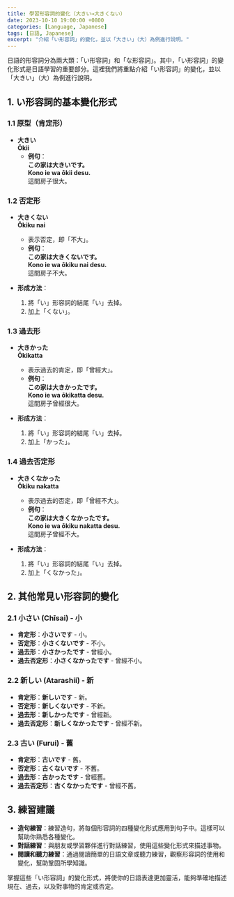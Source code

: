 ```yaml
---
title: 學習形容詞的變化（大きい→大きくない）
date: 2023-10-10 19:00:00 +0800
categories: [Language, Japanese]
tags: [日語, Japanese] 
excerpt: "介紹「い形容詞」的變化，並以「大きい」（大）為例進行說明。"
---
```


日語的形容詞分為兩大類：「い形容詞」和「な形容詞」。其中，「い形容詞」的變化形式是日語學習的重要部分。這裡我們將重點介紹「い形容詞」的變化，並以「大きい」（大）為例進行說明。

## **1. い形容詞的基本變化形式**

### **1.1 原型（肯定形）**
- **大きい**  
  **Ōkii**  
  - **例句**：  
    **この家は大きいです。**  
    **Kono ie wa ōkii desu.**  
    這間房子很大。

### **1.2 否定形**
- **大きくない**  
  **Ōkiku nai**  
  - 表示否定，即「不大」。  
  - **例句**：  
    **この家は大きくないです。**  
    **Kono ie wa ōkiku nai desu.**  
    這間房子不大。

- **形成方法**：  
  1. 將「い」形容詞的結尾「い」去掉。
  2. 加上「くない」。

### **1.3 過去形**
- **大きかった**  
  **Ōkikatta**  
  - 表示過去的肯定，即「曾經大」。  
  - **例句**：  
    **この家は大きかったです。**  
    **Kono ie wa ōkikatta desu.**  
    這間房子曾經很大。

- **形成方法**：  
  1. 將「い」形容詞的結尾「い」去掉。
  2. 加上「かった」。

### **1.4 過去否定形**
- **大きくなかった**  
  **Ōkiku nakatta**  
  - 表示過去的否定，即「曾經不大」。  
  - **例句**：  
    **この家は大きくなかったです。**  
    **Kono ie wa ōkiku nakatta desu.**  
    這間房子曾經不大。

- **形成方法**：  
  1. 將「い」形容詞的結尾「い」去掉。
  2. 加上「くなかった」。

## **2. 其他常見い形容詞的變化**

### **2.1 小さい (Chīsai) - 小**
- **肯定形**：**小さいです** - 小。
- **否定形**：**小さくないです** - 不小。
- **過去形**：**小さかったです** - 曾經小。
- **過去否定形**：**小さくなかったです** - 曾經不小。

### **2.2 新しい (Atarashii) - 新**
- **肯定形**：**新しいです** - 新。
- **否定形**：**新しくないです** - 不新。
- **過去形**：**新しかったです** - 曾經新。
- **過去否定形**：**新しくなかったです** - 曾經不新。

### **2.3 古い (Furui) - 舊**
- **肯定形**：**古いです** - 舊。
- **否定形**：**古くないです** - 不舊。
- **過去形**：**古かったです** - 曾經舊。
- **過去否定形**：**古くなかったです** - 曾經不舊。

## **3. 練習建議**
- **造句練習**：練習造句，將每個形容詞的四種變化形式應用到句子中。這樣可以幫助你熟悉各種變化。
- **對話練習**：與朋友或學習夥伴進行對話練習，使用這些變化形式來描述事物。
- **閱讀和聽力練習**：通過閱讀簡單的日語文章或聽力練習，觀察形容詞的使用和變化，幫助鞏固所學知識。

掌握這些「い形容詞」的變化形式，將使你的日語表達更加靈活，能夠準確地描述現在、過去，以及對事物的肯定或否定。
